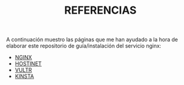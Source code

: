 <h1 align="center"> REFERENCIAS </h1>  
<BR>
<BR>
A continuación muestro las páginas que me han ayudado a la hora de elaborar este repositorio de guía/instalación del servicio nginx:  

- [NGINX](https://nginx.org/en/linux_packages.html#Debian)
- [HOSTINET](https://www.hostinet.com/formacion/vps-servidores/nginx-que-es-y-como-funciona/)  
- [VULTR](https://docs.vultr.com/how-to-install-nginx-webserver-on-debian-12)
- [KINSTA](https://kinsta.com/es/base-de-conocimiento/que-es-nginx/)

<BR>
